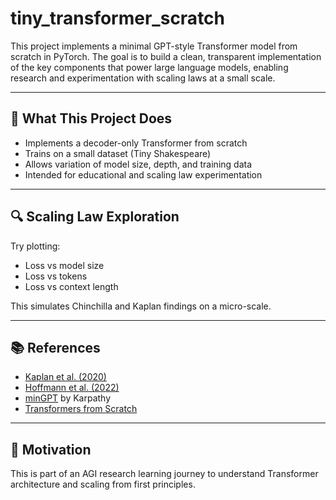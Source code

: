 # tiny_transformer_scratch
This project implements a minimal GPT-style Transformer model from scratch in PyTorch. 
The goal is to build a clean, transparent implementation of the key components that power large language models, enabling research and experimentation with scaling laws at a small scale.

---

## 📌 What This Project Does

- Implements a decoder-only Transformer from scratch
- Trains on a small dataset (Tiny Shakespeare)
- Allows variation of model size, depth, and training data
- Intended for educational and scaling law experimentation

---

## 🔍 Scaling Law Exploration

Try plotting:
- Loss vs model size
- Loss vs tokens
- Loss vs context length

This simulates Chinchilla and Kaplan findings on a micro-scale.

---

## 📚 References

- [Kaplan et al. (2020)](https://arxiv.org/abs/2001.08361)
- [Hoffmann et al. (2022)](https://arxiv.org/abs/2203.15556)
- [minGPT](https://github.com/karpathy/minGPT) by Karpathy
- [Transformers from Scratch](https://sebastianraschka.com/blog/2023/transformers-from-scratch.html)

---

## 🧠 Motivation

This is part of an AGI research learning journey to understand Transformer architecture and scaling from first principles.

